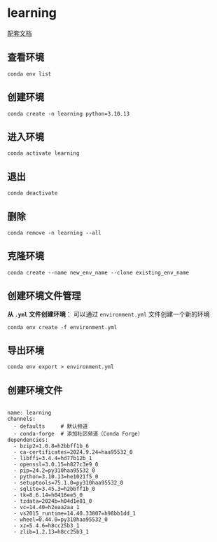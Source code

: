 # learning
[配套文档](https://www.yuque.com/sumingcheng/python)

## 查看环境

```
conda env list
```

## 创建环境

```
conda create -n learning python=3.10.13
```

## 进入环境

```
conda activate learning
```

## 退出

```
conda deactivate
```

## 删除

```
conda remove -n learning --all
```

## 克隆环境

```
conda create --name new_env_name --clone existing_env_name
```

## 创建环境文件管理

**从 `.yml` 文件创建环境**： 可以通过 `environment.yml` 文件创建一个新的环境

```
conda env create -f environment.yml
```

## 导出环境

```
conda env export > environment.yml
```

## 创建环境文件

```
```

```
name: learning
channels:
  - defaults     # 默认频道
  - conda-forge  # 添加社区频道（Conda Forge）
dependencies:
  - bzip2=1.0.8=h2bbff1b_6
  - ca-certificates=2024.9.24=haa95532_0
  - libffi=3.4.4=hd77b12b_1
  - openssl=3.0.15=h827c3e9_0
  - pip=24.2=py310haa95532_0
  - python=3.10.13=he1021f5_0
  - setuptools=75.1.0=py310haa95532_0
  - sqlite=3.45.3=h2bbff1b_0
  - tk=8.6.14=h0416ee5_0
  - tzdata=2024b=h04d1e81_0
  - vc=14.40=h2eaa2aa_1
  - vs2015_runtime=14.40.33807=h98bb1dd_1
  - wheel=0.44.0=py310haa95532_0
  - xz=5.4.6=h8cc25b3_1
  - zlib=1.2.13=h8cc25b3_1

```



